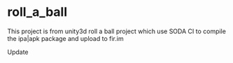 # roll_a_ball

This project is from unity3d roll a ball project which use SODA CI to compile the ipa|apk package and upload to fir.im


Update
